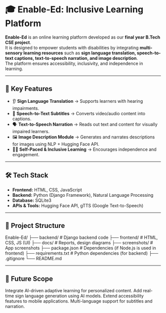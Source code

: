 # 🎓 Enable-Ed: Inclusive Learning Platform

**Enable-Ed** is an online learning platform developed as our **final year B.Tech CSE project**.  
It is designed to empower students with disabilities by integrating **multi-sensory learning resources** such as **sign language translation, speech-to-text captions, text-to-speech narration, and image description**.  
The platform ensures accessibility, inclusivity, and independence in learning.

---

## 🌟 Key Features
- 👂 **Sign Language Translation** → Supports learners with hearing impairments.  
- 🎤 **Speech-to-Text Subtitles** → Converts video/audio content into captions.  
- 🗣 **Text-to-Speech Narration** → Reads out text and content for visually impaired learners.  
- 🖼 **Image Description Module** → Generates and narrates descriptions for images using NLP + Hugging Face API.  
- 🧑‍🎓 **Self-Paced & Inclusive Learning** → Encourages independence and engagement.  

---

## 🛠 Tech Stack
- **Frontend:** HTML, CSS, JavaScript  
- **Backend:** Python (Django Framework), Natural Language Processing  
- **Database:** SQLite3  
- **APIs & Tools:** Hugging Face API, gTTS (Google Text-to-Speech)  

---
## 📂 Project Structure
Enable-Ed/
├── backend/ # Django backend code
├── frontend/ # HTML, CSS, JS (UI)
├── docs/ # Reports, design diagrams
├── screenshots/ # App screenshots
├── package.json # Dependencies (if Node.js is used in frontend)
├── requirements.txt # Python dependencies (for backend)
├── .gitignore
└── README.md

---

## 📌 Future Scope

Integrate AI-driven adaptive learning for personalized content.
Add real-time sign language generation using AI models.
Extend accessibility features to mobile applications.
Multi-language support for subtitles and narration.
